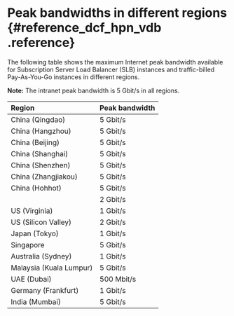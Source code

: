 # Peak bandwidths in different regions {#reference_dcf_hpn_vdb .reference}

The following table shows the maximum Internet peak bandwidth available for Subscription Server Load Balancer \(SLB\) instances and traffic-billed Pay-As-You-Go instances in different regions.

**Note:** The intranet peak bandwidth is 5 Gbit/s in all regions.

|Region|Peak bandwidth|
|:-----|:-------------|
|China \(Qingdao\)|5 Gbit/s|
|China \(Hangzhou\)|5 Gbit/s|
|China \(Beijing\)|5 Gbit/s|
|China \(Shanghai\)|5 Gbit/s|
|China \(Shenzhen\)|5 Gbit/s|
|China \(Zhangjiakou\)|5 Gbit/s|
|China \(Hohhot\)|5 Gbit/s|
| |2 Gbit/s|
|US \(Virginia\)|1 Gbit/s|
|US \(Silicon Valley\)|2 Gbit/s|
|Japan \(Tokyo\)|1 Gbit/s|
|Singapore|5 Gbit/s|
|Australia \(Sydney\)|1 Gbit/s|
|Malaysia \(Kuala Lumpur\)|5 Gbit/s|
|UAE \(Dubai\)|500 Mbit/s|
|Germany \(Frankfurt\)|1 Gbit/s|
|India \(Mumbai\)|5 Gbit/s|

